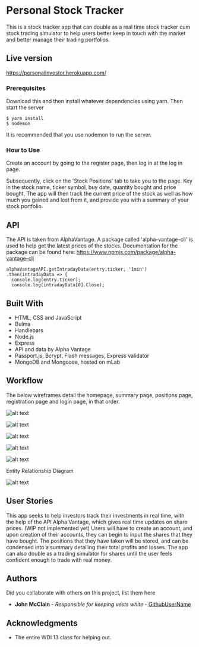 # Personal Stock Tracker

This is a stock tracker app that can double as a real time stock tracker cum stock trading simulator to help users better keep in touch with the market and better manage their trading portfolios.

## Live version

https://personalinvestor.herokuapp.com/

### Prerequisites

Download this and then install whatever dependencies using yarn. Then start the server

```
$ yarn install
$ nodemon
```
It is recommended that you use nodemon to run the server.

### How to Use

Create an account by going to the register page, then log in at the log in page.

Subsequently, click on the 'Stock Positions' tab to take you to the page. Key in the stock name, ticker symbol, buy date, quantity bought and price bought. The app will then track the current price of the stock as well as how much you gained and lost from it, and provide you with a summary of your stock portfolio.





## API

The API is taken from AlphaVantage. A package called 'alpha-vantage-cli' is used to help get the latest prices of the stocks. Documentation for the package can be found here: https://www.npmjs.com/package/alpha-vantage-cli


```
alphaVantageAPI.getIntradayData(entry.ticker, '1min')
.then(intradayData => {
  console.log(entry.ticker);
  console.log(intradayData[0].Close);
```



## Built With

* HTML, CSS and JavaScript
* Bulma
* Handlebars
* Node.js
* Express
* API and data by Alpha Vantage
* Passport.js, Bcrypt, Flash messages, Express validator
* MongoDB and Mongoose, hosted on mLab




## Workflow

The below wireframes detail the homepage, summary page, positions page, registration page and login page, in that order.


![alt text](https://github.com/empludo/project-2/blob/master/images/homepage.png )

![alt text](https://github.com/empludo/project-2/blob/master/images/summary.png )

![alt text](https://github.com/empludo/project-2/blob/master/images/positions.png )

![alt text](https://github.com/empludo/project-2/blob/master/images/register.png )

![alt text](https://github.com/empludo/project-2/blob/master/images/login.png )


Entity Relationship Diagram

![alt text](https://github.com/empludo/project-2/blob/master/images/erd.png )


## User Stories

This app seeks to help investors track their investments in real time, with the help of the API Alpha Vantage, which gives real time updates on share prices. (WIP not implemented yet) Users will have to create an account, and upon creation of their accounts, they can begin to input the shares that they have bought. The positions that they have taken will be stored, and can be condensed into a summary detailing their total profits and losses. The app can also double as a trading simulator for shares until the user feels confident enough to trade with real money.

## Authors

Did you collaborate with others on this project, list them here

* **John McClain** - *Responsible for keeping vests white* - [GithubUserName](https://github.com/GithubUserName)

## Acknowledgments

* The entire WDI 13 class for helping out.
